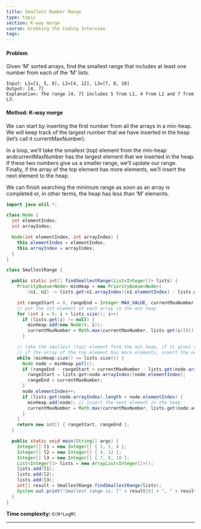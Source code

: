 ```yaml
---
title: Smallest Number Range
type: topic
section: K-way merge
course: Grokking the Coding Interview
tags:
---
```

#### Problem
Given ‘M’ sorted arrays, find the smallest range that includes at least one number from each of the ‘M’ lists.
```
Input: L1=[1, 5, 8], L2=[4, 12], L3=[7, 8, 10]
Output: [4, 7]
Explanation: The range [4, 7] includes 5 from L1, 4 from L2 and 7 from L3.
```

#### Method: K-way merge
We can start by inserting the first number from all the arrays in a min-heap. We will keep track of the largest number that we have inserted in the heap (let’s call it currentMaxNumber).

In a loop, we’ll take the smallest (top) element from the min-heap andcurrentMaxNumber has the largest element that we inserted in the heap. If these two numbers give us a smaller range, we’ll update our range. Finally, if the array of the top element has more elements, we’ll insert the next element to the heap.

We can finish searching the minimum range as soon as an array is completed or, in other terms, the heap has less than ‘M’ elements.
```java
import java.util.*;

class Node {
  int elementIndex;
  int arrayIndex;

  Node(int elementIndex, int arrayIndex) {
    this.elementIndex = elementIndex;
    this.arrayIndex = arrayIndex;
  }
}

class SmallestRange {

  public static int[] findSmallestRange(List<Integer[]> lists) {
    PriorityQueue<Node> minHeap = new PriorityQueue<Node>(
        (n1, n2) -> lists.get(n1.arrayIndex)[n1.elementIndex] - lists.get(n2.arrayIndex)[n2.elementIndex]);

    int rangeStart = 0, rangeEnd = Integer.MAX_VALUE, currentMaxNumber = Integer.MIN_VALUE;
    // put the 1st element of each array in the min heap
    for (int i = 0; i < lists.size(); i++)
      if (lists.get(i) != null) {
        minHeap.add(new Node(0, i));
        currentMaxNumber = Math.max(currentMaxNumber, lists.get(i)[0]);
      }

    // take the smallest (top) element form the min heap, if it gives us smaller range, update the ranges
    // if the array of the top element has more elements, insert the next element in the heap
    while (minHeap.size() == lists.size()) {
      Node node = minHeap.poll();
      if (rangeEnd - rangeStart > currentMaxNumber - lists.get(node.arrayIndex)[node.elementIndex]) {
        rangeStart = lists.get(node.arrayIndex)[node.elementIndex];
        rangeEnd = currentMaxNumber;
      }
      node.elementIndex++;
      if (lists.get(node.arrayIndex).length > node.elementIndex) {
        minHeap.add(node); // insert the next element in the heap
        currentMaxNumber = Math.max(currentMaxNumber, lists.get(node.arrayIndex)[node.elementIndex]);
      }
    }
    return new int[] { rangeStart, rangeEnd };
  }

  public static void main(String[] args) {
    Integer[] l1 = new Integer[] { 1, 5, 8 };
    Integer[] l2 = new Integer[] { 4, 12 };
    Integer[] l3 = new Integer[] { 7, 8, 10 };
    List<Integer[]> lists = new ArrayList<Integer[]>();
    lists.add(l1);
    lists.add(l2);
    lists.add(l3);
    int[] result = SmallestRange.findSmallestRange(lists);
    System.out.print("Smallest range is: [" + result[0] + ", " + result[1] + "]");
  }
}
```
**Time complexity:** `O(N*LogM)`


---